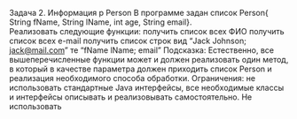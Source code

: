 Задача 2. Информация р Person
В программе задан список Person{ String fName, String lName, int age, String email}.  
Реализовать следующие функции:
получить список всех ФИО
получить список всех e-mail
получить список строк   вид “Jack Johnson; jack@mail.com” те “fName lName; email”
Подсказка:  Естественно, все вышеперечисленные функции может и должен реализовать один метод, в который в качестве параметра должен приходить список Person и реализация необходимого способа обработки.
Ограничения: не использовать стандартные Java интерфейсы, все необходимые классы и интерфейсы описывать и реализовывать самостоятельно. Не использовать 
